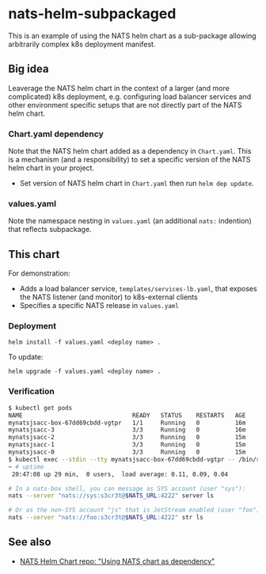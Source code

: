 # nats-helm-subpackaged

This is an example of using the NATS helm chart as a sub-package allowing arbitrarily complex k8s deployment manifest.

## Big idea

Leaverage the NATS helm chart in the context of a larger (and more complicated) k8s deployment,
e.g. configuring load balancer services and other environment specific setups that are not directly
part of the NATS helm chart.

### Chart.yaml dependency

Note that the NATS helm chart added as a dependency in `Chart.yaml`. This is a mechanism (and a responsibility) to
set a specific version of the NATS helm chart in your project.

- Set version of NATS helm chart in `Chart.yaml` then run `helm dep update`.

### values.yaml

Note the namespace nesting in `values.yaml` (an additional `nats:` indention) that reflects subpackage.

## This chart

For demonstration:

- Adds a load balancer service, `templates/services-lb.yaml`, that exposes the NATS listener (and monitor)
to k8s-external clients
- Specifies a specific NATS release in `values.yaml`

### Deployment

`helm install -f values.yaml <deploy name> .`

To update:

`helm upgrade -f values.yaml <deploy name> .`

### Verification

```bash
$ kubectl get pods
NAME                               READY   STATUS    RESTARTS   AGE
mynatsjsacc-box-67dd69cbdd-vgtpr   1/1     Running   0          16m
mynatsjsacc-3                      3/3     Running   0          16m
mynatsjsacc-2                      3/3     Running   0          15m
mynatsjsacc-1                      3/3     Running   0          15m
mynatsjsacc-0                      3/3     Running   0          15m
$ kubectl exec --stdin --tty mynatsjsacc-box-67dd69cbdd-vgtpr -- /bin/sh
~ # uptime
 20:47:08 up 29 min,  0 users,  load average: 0.11, 0.09, 0.04
```

```bash
# In a nats-box shell, you can message as SYS account (user "sys"):
nats --server "nats://sys:s3cr3t@$NATS_URL:4222" server ls

# Or as the non-SYS account "js" that is JetStream enabled (user "foo"):
nats --server "nats://foo:s3cr3t@$NATS_URL:4222" str ls
```

## See also

- [NATS Helm Chart repo: "Using NATS chart as dependency"](https://github.com/nats-io/k8s/tree/main/helm/charts/nats)